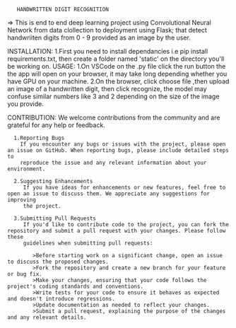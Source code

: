        HANDWRITTEN DIGIT RECOGNITION
=> This is end to end deep learning project using Convolutional Neural Network from data clollection to deployment using Flask; that detect handwriiten digits
  from 0 - 9 provided as an image by the user.

  INSTALLATION:
    1.First you need to install dependancies i.e pip install requirements.txt, then create a folder named 'static' on the directory you'll be
      working on.
  USAGE:
    1.On VSCode on the .py file click the run button the the app will open on your browser, it may take long depending whether you have GPU 
       on your machine.
    2.On the browser, click choose file ,then upload an image of a handwritten digit, then click recognize, the model may confuse similar numbers
       like 3 and 2 depending on the size of the image you provide.
   


   CONTRIBUTION:
    We welcome contributions from the community and are grateful for any help or feedback.

      1.Reporting Bugs
        If you encounter any bugs or issues with the project, please open an issue on GitHub. When reporting bugs, please include detailed steps to
        reproduce the issue and any relevant information about your environment.

      2.Suggesting Enhancements
         If you have ideas for enhancements or new features, feel free to open an issue to discuss them. We appreciate any suggestions for improving 
         the project.

      3.Submitting Pull Requests
         If you'd like to contribute code to the project, you can fork the repository and submit a pull request with your changes. Please follow these
         guidelines when submitting pull requests:

            >Before starting work on a significant change, open an issue to discuss the proposed changes.
            >Fork the repository and create a new branch for your feature or bug fix.
            >Make your changes, ensuring that your code follows the project's coding standards and conventions.
            >Write tests for your code to ensure it behaves as expected and doesn't introduce regressions.
            >Update documentation as needed to reflect your changes.
            >Submit a pull request, explaining the purpose of the changes and any relevant details.
